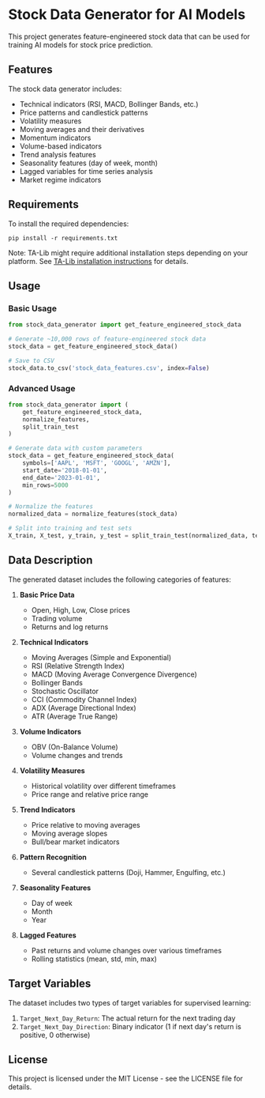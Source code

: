 # Stock Data Generator for AI Models

This project generates feature-engineered stock data that can be used for training AI models for stock price prediction.

## Features

The stock data generator includes:

- Technical indicators (RSI, MACD, Bollinger Bands, etc.)
- Price patterns and candlestick patterns
- Volatility measures
- Moving averages and their derivatives
- Momentum indicators
- Volume-based indicators
- Trend analysis features
- Seasonality features (day of week, month)
- Lagged variables for time series analysis
- Market regime indicators

## Requirements

To install the required dependencies:

```
pip install -r requirements.txt
```

Note: TA-Lib might require additional installation steps depending on your platform. 
See [TA-Lib installation instructions](https://github.com/mrjbq7/ta-lib#dependencies) for details.

## Usage

### Basic Usage

```python
from stock_data_generator import get_feature_engineered_stock_data

# Generate ~10,000 rows of feature-engineered stock data
stock_data = get_feature_engineered_stock_data()

# Save to CSV
stock_data.to_csv('stock_data_features.csv', index=False)
```

### Advanced Usage

```python
from stock_data_generator import (
    get_feature_engineered_stock_data, 
    normalize_features, 
    split_train_test
)

# Generate data with custom parameters
stock_data = get_feature_engineered_stock_data(
    symbols=['AAPL', 'MSFT', 'GOOGL', 'AMZN'],
    start_date='2018-01-01',
    end_date='2023-01-01',
    min_rows=5000
)

# Normalize the features
normalized_data = normalize_features(stock_data)

# Split into training and test sets
X_train, X_test, y_train, y_test = split_train_test(normalized_data, test_size=0.2)
```

## Data Description

The generated dataset includes the following categories of features:

1. **Basic Price Data**
   - Open, High, Low, Close prices
   - Trading volume
   - Returns and log returns

2. **Technical Indicators**
   - Moving Averages (Simple and Exponential)
   - RSI (Relative Strength Index)
   - MACD (Moving Average Convergence Divergence)
   - Bollinger Bands
   - Stochastic Oscillator
   - CCI (Commodity Channel Index)
   - ADX (Average Directional Index)
   - ATR (Average True Range)

3. **Volume Indicators**
   - OBV (On-Balance Volume)
   - Volume changes and trends

4. **Volatility Measures**
   - Historical volatility over different timeframes
   - Price range and relative price range

5. **Trend Indicators**
   - Price relative to moving averages
   - Moving average slopes
   - Bull/bear market indicators

6. **Pattern Recognition**
   - Several candlestick patterns (Doji, Hammer, Engulfing, etc.)

7. **Seasonality Features**
   - Day of week
   - Month
   - Year

8. **Lagged Features**
   - Past returns and volume changes over various timeframes
   - Rolling statistics (mean, std, min, max)

## Target Variables

The dataset includes two types of target variables for supervised learning:

1. `Target_Next_Day_Return`: The actual return for the next trading day
2. `Target_Next_Day_Direction`: Binary indicator (1 if next day's return is positive, 0 otherwise)

## License

This project is licensed under the MIT License - see the LICENSE file for details.
